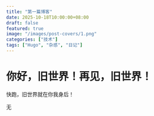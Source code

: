 ```yaml
---
title: "第一篇博客"
date: 2025-10-18T10:00:00+08:00
draft: false
featured: true  
image: "/images/post-covers/1.png" 
categories: ["技术"]
tags: ["Hugo", "杂感", "日记"]
---
```


# 你好，旧世界！再见，旧世界！

快跑，旧世界就在你我身后！

<!--more-->

无

